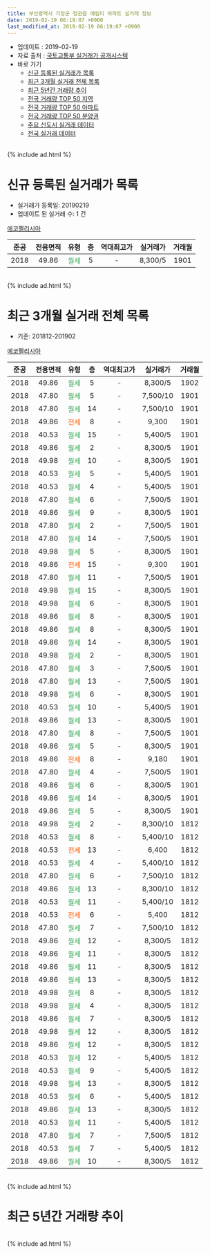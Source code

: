 ```yaml
---
title: 부산광역시 기장군 정관읍 예림리 아파트 실거래 정보
date: 2019-02-19 06:19:07 +0900
last_modified_at: 2019-02-19 06:19:07 +0900
---
```


* 업데이트 : 2019-02-19
* 자료 출처 : [국토교통부 실거래가 공개시스템](http://rt.molit.go.kr)
* 바로 가기
    * [신규 등록된 실거래가 목록](#신규-등록된-실거래가-목록)
    * [최근 3개월 실거래 전체 목록](#최근-3개월-실거래-전체-목록)
    * [최근 5년간 거래량 추이](#최근-5년간-거래량-추이)
    * [전국 거래량 TOP 50 지역](https://inasie.github.io/apt-trade-info/최근-3개월-전국에서-가장-거래가-많이-발생한-지역)
    * [전국 거래량 TOP 50 아파트](https://inasie.github.io/apt-trade-info/최근-3개월-전국에서-가장-거래가-많이-발생한-아파트)
    * [전국 거래량 TOP 50 분양권](https://inasie.github.io/apt-trade-info/최근-3개월-전국에서-가장-거래가-많이-발생한-분양권)
    * [주요 신도시 실거래 데이터](https://inasie.github.io/apt-trade-info/주요-신도시)
    * [전국 실거래 데이터](https://inasie.github.io/apt-trade-info/전국)
<br>
{% include ad.html %}
<br>

# 신규 등록된 실거래가 목록
* 실거래가 등록일: 20190219
* 업데이트 된 실거래 수: 1 건


[에코펠리시아](https://search.naver.com/search.naver?query=%EB%B6%80%EC%82%B0%EA%B4%91%EC%97%AD%EC%8B%9C+%EA%B8%B0%EC%9E%A5%EA%B5%B0+%EC%A0%95%EA%B4%80%EC%9D%8D+%EC%98%88%EB%A6%BC%EB%A6%AC+%EC%97%90%EC%BD%94%ED%8E%A0%EB%A6%AC%EC%8B%9C%EC%95%84)

|준공|전용면적|유형|층|역대최고가|실거래가|거래월|
|:---:|:---:|:---:|:---:|:---:|:---:|:---:|
|2018|49.86|<span style="color:#34a853">월세</span>|5|<span style="color:#444444">-</span>|8,300/5|1901|


<br>
{% include ad.html %}
<br>

# 최근 3개월 실거래 전체 목록
* 기준: 201812-201902


[에코펠리시아](https://search.naver.com/search.naver?query=%EB%B6%80%EC%82%B0%EA%B4%91%EC%97%AD%EC%8B%9C+%EA%B8%B0%EC%9E%A5%EA%B5%B0+%EC%A0%95%EA%B4%80%EC%9D%8D+%EC%98%88%EB%A6%BC%EB%A6%AC+%EC%97%90%EC%BD%94%ED%8E%A0%EB%A6%AC%EC%8B%9C%EC%95%84)

|준공|전용면적|유형|층|역대최고가|실거래가|거래월|
|:---:|:---:|:---:|:---:|:---:|:---:|:---:|
|2018|49.86|<span style="color:#34a853">월세</span>|5|<span style="color:#444444">-</span>|8,300/5|1902|
|2018|47.80|<span style="color:#34a853">월세</span>|5|<span style="color:#444444">-</span>|7,500/10|1901|
|2018|47.80|<span style="color:#34a853">월세</span>|14|<span style="color:#444444">-</span>|7,500/10|1901|
|2018|49.86|<span style="color:#ff5a00">전세</span>|8|<span style="color:#444444">-</span>|9,300|1901|
|2018|40.53|<span style="color:#34a853">월세</span>|15|<span style="color:#444444">-</span>|5,400/5|1901|
|2018|49.86|<span style="color:#34a853">월세</span>|2|<span style="color:#444444">-</span>|8,300/5|1901|
|2018|49.98|<span style="color:#34a853">월세</span>|10|<span style="color:#444444">-</span>|8,300/5|1901|
|2018|40.53|<span style="color:#34a853">월세</span>|5|<span style="color:#444444">-</span>|5,400/5|1901|
|2018|40.53|<span style="color:#34a853">월세</span>|4|<span style="color:#444444">-</span>|5,400/5|1901|
|2018|47.80|<span style="color:#34a853">월세</span>|6|<span style="color:#444444">-</span>|7,500/5|1901|
|2018|49.86|<span style="color:#34a853">월세</span>|9|<span style="color:#444444">-</span>|8,300/5|1901|
|2018|47.80|<span style="color:#34a853">월세</span>|2|<span style="color:#444444">-</span>|7,500/5|1901|
|2018|47.80|<span style="color:#34a853">월세</span>|14|<span style="color:#444444">-</span>|7,500/5|1901|
|2018|49.98|<span style="color:#34a853">월세</span>|5|<span style="color:#444444">-</span>|8,300/5|1901|
|2018|49.86|<span style="color:#ff5a00">전세</span>|15|<span style="color:#444444">-</span>|9,300|1901|
|2018|47.80|<span style="color:#34a853">월세</span>|11|<span style="color:#444444">-</span>|7,500/5|1901|
|2018|49.98|<span style="color:#34a853">월세</span>|15|<span style="color:#444444">-</span>|8,300/5|1901|
|2018|49.98|<span style="color:#34a853">월세</span>|6|<span style="color:#444444">-</span>|8,300/5|1901|
|2018|49.86|<span style="color:#34a853">월세</span>|8|<span style="color:#444444">-</span>|8,300/5|1901|
|2018|49.86|<span style="color:#34a853">월세</span>|8|<span style="color:#444444">-</span>|8,300/5|1901|
|2018|49.86|<span style="color:#34a853">월세</span>|14|<span style="color:#444444">-</span>|8,300/5|1901|
|2018|49.98|<span style="color:#34a853">월세</span>|2|<span style="color:#444444">-</span>|8,300/5|1901|
|2018|47.80|<span style="color:#34a853">월세</span>|3|<span style="color:#444444">-</span>|7,500/5|1901|
|2018|47.80|<span style="color:#34a853">월세</span>|13|<span style="color:#444444">-</span>|7,500/5|1901|
|2018|49.98|<span style="color:#34a853">월세</span>|6|<span style="color:#444444">-</span>|8,300/5|1901|
|2018|40.53|<span style="color:#34a853">월세</span>|10|<span style="color:#444444">-</span>|5,400/5|1901|
|2018|49.86|<span style="color:#34a853">월세</span>|13|<span style="color:#444444">-</span>|8,300/5|1901|
|2018|47.80|<span style="color:#34a853">월세</span>|8|<span style="color:#444444">-</span>|7,500/5|1901|
|2018|49.86|<span style="color:#34a853">월세</span>|5|<span style="color:#444444">-</span>|8,300/5|1901|
|2018|49.86|<span style="color:#ff5a00">전세</span>|8|<span style="color:#444444">-</span>|9,180|1901|
|2018|47.80|<span style="color:#34a853">월세</span>|4|<span style="color:#444444">-</span>|7,500/5|1901|
|2018|49.86|<span style="color:#34a853">월세</span>|6|<span style="color:#444444">-</span>|8,300/5|1901|
|2018|49.86|<span style="color:#34a853">월세</span>|14|<span style="color:#444444">-</span>|8,300/5|1901|
|2018|49.86|<span style="color:#34a853">월세</span>|5|<span style="color:#444444">-</span>|8,300/5|1901|
|2018|49.98|<span style="color:#34a853">월세</span>|2|<span style="color:#444444">-</span>|8,300/10|1812|
|2018|40.53|<span style="color:#34a853">월세</span>|8|<span style="color:#444444">-</span>|5,400/10|1812|
|2018|40.53|<span style="color:#ff5a00">전세</span>|13|<span style="color:#444444">-</span>|6,400|1812|
|2018|40.53|<span style="color:#34a853">월세</span>|4|<span style="color:#444444">-</span>|5,400/10|1812|
|2018|47.80|<span style="color:#34a853">월세</span>|6|<span style="color:#444444">-</span>|7,500/10|1812|
|2018|49.86|<span style="color:#34a853">월세</span>|13|<span style="color:#444444">-</span>|8,300/10|1812|
|2018|40.53|<span style="color:#34a853">월세</span>|11|<span style="color:#444444">-</span>|5,400/10|1812|
|2018|40.53|<span style="color:#ff5a00">전세</span>|6|<span style="color:#444444">-</span>|5,400|1812|
|2018|47.80|<span style="color:#34a853">월세</span>|7|<span style="color:#444444">-</span>|7,500/10|1812|
|2018|49.86|<span style="color:#34a853">월세</span>|12|<span style="color:#444444">-</span>|8,300/5|1812|
|2018|49.86|<span style="color:#34a853">월세</span>|11|<span style="color:#444444">-</span>|8,300/5|1812|
|2018|49.86|<span style="color:#34a853">월세</span>|11|<span style="color:#444444">-</span>|8,300/5|1812|
|2018|49.86|<span style="color:#34a853">월세</span>|13|<span style="color:#444444">-</span>|8,300/5|1812|
|2018|49.98|<span style="color:#34a853">월세</span>|8|<span style="color:#444444">-</span>|8,300/5|1812|
|2018|49.98|<span style="color:#34a853">월세</span>|4|<span style="color:#444444">-</span>|8,300/5|1812|
|2018|49.86|<span style="color:#34a853">월세</span>|7|<span style="color:#444444">-</span>|8,300/5|1812|
|2018|49.98|<span style="color:#34a853">월세</span>|12|<span style="color:#444444">-</span>|8,300/5|1812|
|2018|49.86|<span style="color:#34a853">월세</span>|12|<span style="color:#444444">-</span>|8,300/5|1812|
|2018|40.53|<span style="color:#34a853">월세</span>|12|<span style="color:#444444">-</span>|5,400/5|1812|
|2018|40.53|<span style="color:#34a853">월세</span>|9|<span style="color:#444444">-</span>|5,400/5|1812|
|2018|49.98|<span style="color:#34a853">월세</span>|13|<span style="color:#444444">-</span>|8,300/5|1812|
|2018|40.53|<span style="color:#34a853">월세</span>|6|<span style="color:#444444">-</span>|5,400/5|1812|
|2018|49.86|<span style="color:#34a853">월세</span>|13|<span style="color:#444444">-</span>|8,300/5|1812|
|2018|40.53|<span style="color:#34a853">월세</span>|11|<span style="color:#444444">-</span>|5,400/5|1812|
|2018|47.80|<span style="color:#34a853">월세</span>|7|<span style="color:#444444">-</span>|7,500/5|1812|
|2018|40.53|<span style="color:#34a853">월세</span>|7|<span style="color:#444444">-</span>|5,400/5|1812|
|2018|49.86|<span style="color:#34a853">월세</span>|10|<span style="color:#444444">-</span>|8,300/5|1812|


<br>
{% include ad.html %}
<br>

# 최근 5년간 거래량 추이


<div style="width:100%;">
    <canvas id="deal_progress" height="200"></canvas>
</div>

<script>
new Chart(document.getElementById("deal_progress"), {
    type: 'line',
    data: {
        labels: ['201402','201403','201404','201405','201406','201407','201408','201409','201410','201411','201412','201501','201502','201503','201504','201505','201506','201507','201508','201509','201510','201511','201512','201601','201602','201603','201604','201605','201606','201607','201608','201609','201610','201611','201612','201701','201702','201703','201704','201705','201706','201707','201708','201709','201710','201711','201712','201801','201802','201803','201804','201805','201806','201807','201808','201809','201810','201811','201812','201901','201902'],
        datasets: [{
            label: '매매',
            pointRadius: 1,
            data: [0, 0, 0, 0, 0, 0, 0, 0, 0, 0, 0, 0, 0, 0, 0, 0, 0, 0, 0, 0, 0, 0, 0, 0, 0, 0, 0, 0, 0, 0, 0, 0, 0, 0, 0, 0, 0, 0, 0, 0, 0, 0, 0, 0, 0, 0, 0, 0, 0, 0, 0, 0, 0, 0, 0, 0, 0, 0, 0, 0, 0],
            borderColor: "rgba(255, 201, 14, 1)",
            backgroundColor: "rgba(255, 201, 14, 0.5)",
            fill: false,
            lineTension: 0
        },{
            label: '전월세',
            pointRadius: 1,
            data: [0, 0, 0, 0, 0, 0, 0, 0, 0, 0, 0, 0, 0, 0, 0, 0, 0, 0, 0, 0, 0, 0, 0, 0, 0, 0, 0, 0, 0, 0, 0, 0, 0, 0, 0, 0, 0, 0, 0, 0, 0, 0, 0, 0, 0, 0, 0, 0, 0, 0, 0, 0, 0, 0, 0, 0, 0, 4, 27, 33, 1],
            borderColor: "rgba(0, 141, 185, 1)",
            backgroundColor: "rgba(0, 141, 185, 0.5)",
            fill: false,
            lineTension: 0
        }
        ]
    },
    options: {
        responsive: true,
        title: {
            display: false
        },
        tooltips: {
            mode: 'index',
            intersect: false
        },
        hover: {
            mode: 'nearest',
            intersect: true
        },
        scales: {
            xAxes: [{
                display: true,
                scaleLabel: {
                    display: true,
                    labelString: '년/월'
                }
            }],
            yAxes: [{
                display: true,
                ticks: {
                    suggestedMin: 0,
                },
                scaleLabel: {
                    display: true,
                    labelString: '실거래 수'
                }
            }]
        }
    }
});

</script>


<br>
{% include ad.html %}
<br>

